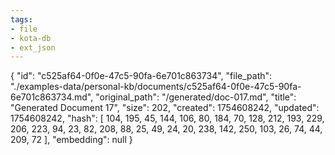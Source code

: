 ```yaml
---
tags:
- file
- kota-db
- ext_json
---
```

{
  "id": "c525af64-0f0e-47c5-90fa-6e701c863734",
  "file_path": "./examples-data/personal-kb/documents/c525af64-0f0e-47c5-90fa-6e701c863734.md",
  "original_path": "/generated/doc-017.md",
  "title": "Generated Document 17",
  "size": 202,
  "created": 1754608242,
  "updated": 1754608242,
  "hash": [
    104,
    195,
    45,
    144,
    106,
    80,
    184,
    70,
    128,
    212,
    193,
    229,
    206,
    223,
    94,
    23,
    82,
    208,
    88,
    25,
    49,
    24,
    20,
    238,
    142,
    250,
    103,
    26,
    74,
    44,
    209,
    72
  ],
  "embedding": null
}